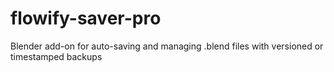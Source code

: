 # flowify-saver-pro
Blender add-on for auto-saving and managing .blend files with versioned or timestamped backups
